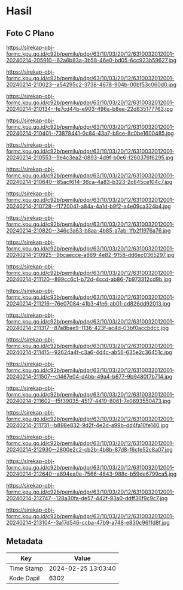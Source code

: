 # Hasil

## Foto C Plano

https://sirekap-obj-formc.kpu.go.id/c92b/pemilu/pdpr/63/10/03/20/12/6310032012001-20240214-205910--62a6b83a-3b58-46e0-bd05-6cc923b59627.jpg

https://sirekap-obj-formc.kpu.go.id/c92b/pemilu/pdpr/63/10/03/20/12/6310032012001-20240214-210023--a54295c2-3738-4678-904b-00bf53c060d0.jpg

https://sirekap-obj-formc.kpu.go.id/c92b/pemilu/pdpr/63/10/03/20/12/6310032012001-20240214-210134--fe7cd44b-e903-496a-b8ee-22d835177763.jpg

https://sirekap-obj-formc.kpu.go.id/c92b/pemilu/pdpr/63/10/03/20/12/6310032012001-20240214-210401--73878441-0c84-43a7-b8ce-8c0be1600485.jpg

https://sirekap-obj-formc.kpu.go.id/c92b/pemilu/pdpr/63/10/03/20/12/6310032012001-20240214-210553--9e4c3ea2-0893-4d9f-b0e6-f260376f6295.jpg

https://sirekap-obj-formc.kpu.go.id/c92b/pemilu/pdpr/63/10/03/20/12/6310032012001-20240214-210640--85acf614-36ca-4a83-b323-2c645ce104c7.jpg

https://sirekap-obj-formc.kpu.go.id/c92b/pemilu/pdpr/63/10/03/20/12/6310032012001-20240214-210728--f1720041-a84a-4a1d-b9f2-a4e09ca324b4.jpg

https://sirekap-obj-formc.kpu.go.id/c92b/pemilu/pdpr/63/10/03/20/12/6310032012001-20240214-210820--346c3a63-b8aa-4b85-a7ab-1fb2f1976a76.jpg

https://sirekap-obj-formc.kpu.go.id/c92b/pemilu/pdpr/63/10/03/20/12/6310032012001-20240214-210925--9bcaecce-a869-4e82-9158-dd6ec0365297.jpg

https://sirekap-obj-formc.kpu.go.id/c92b/pemilu/pdpr/63/10/03/20/12/6310032012001-20240214-211120--899cc6c1-b72d-4ccd-ab86-7b973312cd9b.jpg

https://sirekap-obj-formc.kpu.go.id/c92b/pemilu/pdpr/63/10/03/20/12/6310032012001-20240214-211216--76e07084-41b3-4fe6-ab01-cd826dd92013.jpg

https://sirekap-obj-formc.kpu.go.id/c92b/pemilu/pdpr/63/10/03/20/12/6310032012001-20240214-211317--87a8bae9-1136-423f-ac4d-03bf0accbdcc.jpg

https://sirekap-obj-formc.kpu.go.id/c92b/pemilu/pdpr/63/10/03/20/12/6310032012001-20240214-211415--92624a4f-c3a6-4d4c-ab56-635e2c36451c.jpg

https://sirekap-obj-formc.kpu.go.id/c92b/pemilu/pdpr/63/10/03/20/12/6310032012001-20240214-211507--c1467e04-d4bb-49a4-b677-9b9480f7b714.jpg

https://sirekap-obj-formc.kpu.go.id/c92b/pemilu/pdpr/63/10/03/20/12/6310032012001-20240214-211602--f5f39035-4517-4419-8061-7e0693550473.jpg

https://sirekap-obj-formc.kpu.go.id/c92b/pemilu/pdpr/63/10/03/20/12/6310032012001-20240214-211731--b898e832-9d2f-4e2d-a99b-dd4fa10fe140.jpg

https://sirekap-obj-formc.kpu.go.id/c92b/pemilu/pdpr/63/10/03/20/12/6310032012001-20240214-212930--2800e2c2-cb2b-4b8b-87d8-f6cfe52c8a07.jpg

https://sirekap-obj-formc.kpu.go.id/c92b/pemilu/pdpr/63/10/03/20/12/6310032012001-20240214-212640--a894ea0e-7566-4843-988c-b59de6799ca5.jpg

https://sirekap-obj-formc.kpu.go.id/c92b/pemilu/pdpr/63/10/03/20/12/6310032012001-20240214-212747--128a30fa-de57-442f-93a0-ddff36f9c9c7.jpg

https://sirekap-obj-formc.kpu.go.id/c92b/pemilu/pdpr/63/10/03/20/12/6310032012001-20240214-213104--3a17d546-ccba-47b9-a748-e830c961fd8f.jpg


## Metadata

| Key        | Value               |
| ---------- | ------------------- |
| Time Stamp | 2024-02-25 13:03:40 |
| Kode Dapil | 6302                |



